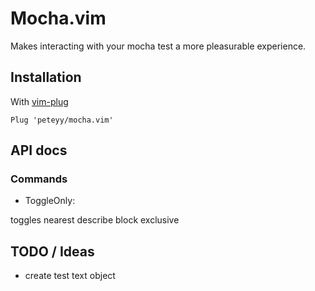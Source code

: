 # Mocha.vim

Makes interacting with your mocha test a more pleasurable experience.

## Installation

With [vim-plug](https://github.com/junegunn/vim-plug)

```vim
Plug 'peteyy/mocha.vim'
```

## API docs

### Commands

- ToggleOnly:

toggles nearest describe block exclusive

## TODO / Ideas

- create test text object
